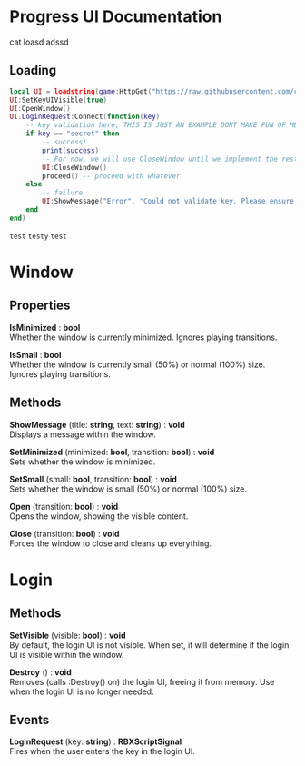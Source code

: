 # Progress UI Documentation

cat
loasd
adssd

## Loading
```lua
local UI = loadstring(game:HttpGet("https://raw.githubusercontent.com/cheapsk9/DemonicHubUI/main/main.lua"))()
UI:SetKeyUIVisible(true)
UI:OpenWindow()
UI.LoginRequest:Connect(function(key)
    -- key validation here, THIS IS JUST AN EXAMPLE DONT MAKE FUN OF ME LOL
    if key == "secret" then
        -- success!
        print(success)
        -- For now, we will use CloseWindow until we implement the rest of the hub
        UI:CloseWindow()
        proceed() -- proceed with whatever
    else
        -- failure
        UI:ShowMessage("Error", "Could not validate key. Please ensure you have entered it correctly.")
    end
end)
```
`test` ```testy``` `test`

# Window

## Properties
**IsMinimized** : __bool__  
Whether the window is currently minimized. Ignores playing transitions.

**IsSmall** :  __bool__  
Whether the window is currently small (50%) or normal (100%) size. Ignores playing transitions.

## Methods

**ShowMessage** (title: __string__, text: __string__) : __void__  
Displays a message within the window.

**SetMinimized** (minimized: __bool__, transition: __bool__) : __void__  
Sets whether the window is minimized.

**SetSmall** (small: __bool__, transition: __bool__) : __void__  
Sets whether the window is small (50%) or normal (100%) size.

**Open** (transition: __bool__) : __void__  
Opens the window, showing the visible content.

**Close** (transition: __bool__) : __void__  
Forces the window to close and cleans up everything.

# Login

## Methods
**SetVisible** (visible: __bool__) : **void**  
By default, the login UI is not visible. When set, it will determine if the login UI is visible within the window.

**Destroy** () : __void__  
Removes (calls :Destroy() on) the login UI, freeing it from memory. Use when the login UI is no longer needed.

## Events
**LoginRequest** (key: __string__) : __RBXScriptSignal__  
Fires when the user enters the key in the login UI.
